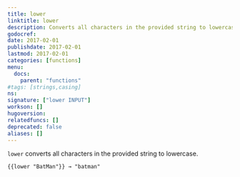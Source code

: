 ```yaml
---
title: lower
linktitle: lower
description: Converts all characters in the provided string to lowercase.
godocref:
date: 2017-02-01
publishdate: 2017-02-01
lastmod: 2017-02-01
categories: [functions]
menu:
  docs:
    parent: "functions"
#tags: [strings,casing]
ns:
signature: ["lower INPUT"]
workson: []
hugoversion:
relatedfuncs: []
deprecated: false
aliases: []
---
```


`lower` converts all characters in the provided string to lowercase.

```
{{lower "BatMan"}} → "batman"
```
